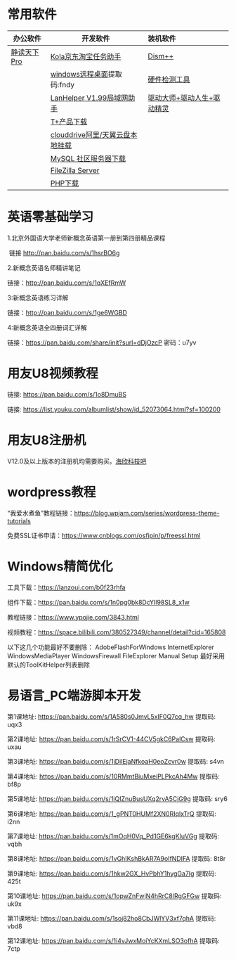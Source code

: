 # 常用软件

| 办公软件                                               | 开发软件                                                     | 装机软件                                                     |
| ------------------------------------------------------ | ------------------------------------------------------------ | :----------------------------------------------------------- |
| [静读天下Pro ](https://wwi.lanzout.com/b046g1god#d5tk) | [Kola京东淘宝任务助手 ](https://disk.lanzoum.com/b0c2sg3tg)  | [Dism++](https://www.chuyu.me/zh-Hans/index.html)            |
|                                                        | [windows远程桌面](https://pan.baidu.com/s/1oHyQW9uNqH9Ittjkv1yNLw)提取码:fndy | [硬件检测工具](https://pan.lanzoux.com/b0f1dp0mh)            |
|                                                        | [LanHelper V1.99局域网助手](https://www.jb51.net/softs/19766.html) | [驱动大师+驱动人生+驱动精灵](https://clamowo.lanzouy.com/b05ajvsla) |
|                                                        | [T+产品下载](https://service.chanjet.com/product/goods/download-list?id=53aaa40295d458e44f5d3ce5) |                                                              |
|                                                        | [clouddrive阿里/天翼云盘本地挂载](https://www.aliyundrive.com/s/7UjokGfUEp7/folder/61e19cc2bf9519b3fc414d86857ce478dfafbc74) |                                                              |
|                                                        | [MySQL 社区服务器下载](https://dev.mysql.com/downloads/mysql/) |                                                              |
|                                                        | [FileZilla Server](https://filezilla-project.org/download.php?show_all=1&type=server) |                                                              |
|                                                        | [PHP下载](https://www.php.net/downloads)                     |                                                              |

# 英语零基础学习

1.北京外国语大学老师新概念英语第一册到第四册精品课程

​    链接 http://pan.baidu.com/s/1hsrBO6g

2.新概念英语名师精讲笔记

   链接：http://pan.baidu.com/s/1qXEfRmW

3:新概念英语练习详解

   链接：http://pan.baidu.com/s/1ge6WGBD

4:新概念英语全四册词汇详解

   链接：https://pan.baidu.com/share/init?surl=dDjOzcP 密码：u7yv

# 用友U8视频教程

链接: https://pan.baidu.com/s/1o8DmuBS 

链接: https://list.youku.com/albumlist/show/id_52073064.html?sf=100200

# 用友U8注册机

V12.0及以上版本的注册机均需要购买。[海欣科技吧](https://tieba.baidu.com/f?kw=海欣科技&ie=utf-8)

# wordpress教程

“我爱水煮鱼”教程链接：https://blog.wpjam.com/series/wordpress-theme-tutorials

免费SSL证书申请：https://www.cnblogs.com/osfipin/p/freessl.html

# Windows精简优化

工具下载：https://lanzoui.com/b0f23rhfa

组件下载：https://pan.baidu.com/s/1n0pg0bk8DcYIl98SL8_x1w

教程链接：https://www.ypojie.com/3843.html

视频教程：https://space.bilibili.com/380527349/channel/detail?cid=165808

以下这几个功能最好不要删除：
AdobeFlashForWindows
InternetExplorer
WindowsMediaPlayer
WindowsFirewall
FileExplorer
Manual Setup
最好采用默认的ToolKitHelper列表删除

# 易语言_PC端游脚本开发

第1课地址: https://pan.baidu.com/s/1A580s0JmvL5xIF0Q7cq_hw 提取码: uqx3 

第2课地址: https://pan.baidu.com/s/1rSrCV1-44CV5gkC6PalCsw 提取码: uxau 

第3课地址: https://pan.baidu.com/s/1jDilEjaNfkoaH0eoZcvr0w 提取码: s4vn 

第4课地址: https://pan.baidu.com/s/10RMmtBiuMxeiPLPkcAh4Mw 提取码: bf8p 

第5课地址: https://pan.baidu.com/s/1iQIZnuBusUXq2rvA5CjG9g 提取码: sry6 

第6课地址: https://pan.baidu.com/s/1_gPNT0HUMf2XN0RIqIxTrQ 提取码: i2nn 

第7课地址: https://pan.baidu.com/s/1mOqH0Vq_Pd1GE6kgKIuVGg 提取码: vqbh 

第8课地址: https://pan.baidu.com/s/1vGhIKshBkAR7A9oIfNDIFA 提取码: 8t8r 

第9课地址: https://pan.baidu.com/s/1hkw2GX_HvPbhY1hygGa7Ig 提取码: 425t 

第10课地址: https://pan.baidu.com/s/1opwZnFwjN4hRrC8lRgGFGw 提取码: uk9x 

第11课地址: https://pan.baidu.com/s/1soj82ho8CbJWlYV3xf7qhA 提取码: vbd8 

第12课地址: https://pan.baidu.com/s/1i4vJwxMoiYcKXmLSO3ofhA 提取码: 7ctp 

